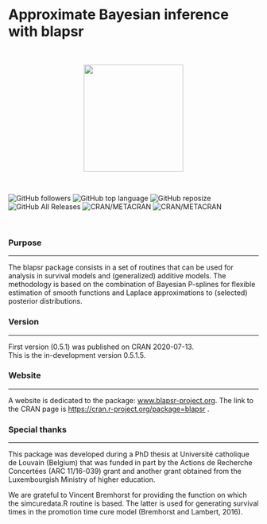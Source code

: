 # Approximate Bayesian inference with blapsr #

&nbsp; 

<p style="text-align:center;">
<img src="https://static.wixstatic.com/media/78f262_b02ebe363df6456a8ed2d70606b1417c~mv2.png" width = "200" height="215">
</p>

&nbsp; 

![GitHub followers](https://img.shields.io/github/followers/oswaldogressani?style=social) ![GitHub top
language](https://img.shields.io/github/languages/top/oswaldogressani/blapsr?label=R) ![GitHub
reposize](https://img.shields.io/github/repo-size/oswaldogressani/blapsr?label=Repo%20size) ![GitHub All Releases](https://img.shields.io/github/downloads/oswaldogressani/blapsr/total?label=Downloads) ![CRAN/METACRAN](https://img.shields.io/cran/l/blapsr?color=purple&label=License) ![CRAN/METACRAN](https://img.shields.io/cran/v/blapsr?color=gold&label=CRAN)

&nbsp;

### Purpose ###
<hr />

The blapsr package consists in a set of routines that can be used for analysis
in survival models and (generalized) additive models. The methodology is based 
on the combination of Bayesian P-splines for flexible estimation of smooth 
functions and Laplace approximations to (selected) posterior distributions.

### Version ###
<hr />
First version (0.5.1) was published on CRAN 2020-07-13. <br>
This is the in-development version 0.5.1.5.

### Website ###
<hr />

A website is dedicated to the package: www.blapsr-project.org. The link to the
CRAN page is https://cran.r-project.org/package=blapsr .

### Special thanks ###
<hr />

This package was developed during a PhD thesis at Université catholique de Louvain (Belgium) that was funded in part by the Actions de Recherche Concertées
(ARC 11/16-039) grant and another grant obtained from the Luxembourgish Ministry 
of higher education.

We are grateful to Vincent Bremhorst for providing the function on which the 
simcuredata.R routine is based. The latter is used for generating survival times
in the promotion time cure model (Bremhorst and Lambert, 2016).
